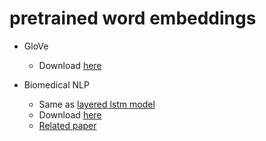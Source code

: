 # pretrained word embeddings

* GloVe
  * Download [here](https://nlp.stanford.edu/projects/glove/)
 
* Biomedical NLP
  * Same as [layered lstm model](https://github.com/meizhiju/layered-bilstm-crf#pretrained-word-embeddings)
  * Download [here](https://drive.google.com/open?id=0BzMCqpcgEJgiUWs0ZnU0NlFTam8)
  * [Related paper](http://www.aclweb.org/anthology/W16-2922)
 
